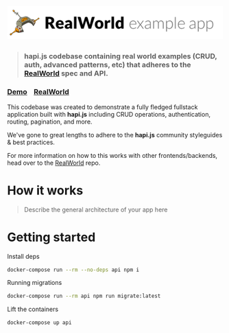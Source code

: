 # ![RealWorld Example App](logo.png)

> ### hapi.js codebase containing real world examples (CRUD, auth, advanced patterns, etc) that adheres to the [RealWorld](https://github.com/gothinkster/realworld) spec and API.


### [Demo](https://github.com/gothinkster/realworld)&nbsp;&nbsp;&nbsp;&nbsp;[RealWorld](https://github.com/gothinkster/realworld)


This codebase was created to demonstrate a fully fledged fullstack application built with **hapi.js** including CRUD operations, authentication, routing, pagination, and more.

We've gone to great lengths to adhere to the **hapi.js** community styleguides & best practices.

For more information on how to this works with other frontends/backends, head over to the [RealWorld](https://github.com/gothinkster/realworld) repo.


# How it works

> Describe the general architecture of your app here

# Getting started


Install deps
```bash
docker-compose run --rm --no-deps api npm i
```

Running migrations
```bash
docker-compose run --rm api npm run migrate:latest
```

Lift the containers
```
docker-compose up api
```

